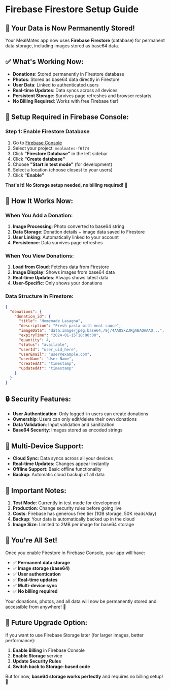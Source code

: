 # Firebase Firestore Setup Guide

## 🚀 **Your Data is Now Permanently Stored!**

Your MealMates app now uses **Firebase Firestore** (database) for permanent data storage, including images stored as base64 data.

## ✅ **What's Working Now:**

- **Donations**: Stored permanently in Firestore database
- **Photos**: Stored as base64 data directly in Firestore
- **User Data**: Linked to authenticated users
- **Real-time Updates**: Data syncs across all devices
- **Persistent Storage**: Survives page refreshes and browser restarts
- **No Billing Required**: Works with free Firebase tier!

## 🔧 **Setup Required in Firebase Console:**

### **Step 1: Enable Firestore Database**

1. Go to [Firebase Console](https://console.firebase.google.com/)
2. Select your project: `mealmates-f6f74`
3. Click **"Firestore Database"** in the left sidebar
4. Click **"Create database"**
5. Choose **"Start in test mode"** (for development)
6. Select a location (choose closest to your users)
7. Click **"Enable"**

**That's it! No Storage setup needed, no billing required!** 🎉

## 🎯 **How It Works Now:**

### **When You Add a Donation:**
1. **Image Processing**: Photo converted to base64 string
2. **Data Storage**: Donation details + image data saved to Firestore
3. **User Linking**: Automatically linked to your account
4. **Persistence**: Data survives page refreshes

### **When You View Donations:**
1. **Load from Cloud**: Fetches data from Firestore
2. **Image Display**: Shows images from base64 data
3. **Real-time Updates**: Always shows latest data
4. **User-Specific**: Only shows your donations

### **Data Structure in Firestore:**
```json
{
  "donations": {
    "donation_id": {
      "title": "Homemade Lasagna",
      "description": "Fresh pasta with meat sauce",
      "imageData": "data:image/jpeg;base64,/9j/4AAQSkZJRgABAQAAAQ...",
      "expiryTime": "2024-01-15T18:00:00",
      "quantity": 4,
      "status": "available",
      "userId": "user_uid_here",
      "userEmail": "user@example.com",
      "userName": "User Name",
      "createdAt": "timestamp",
      "updatedAt": "timestamp"
    }
  }
}
```

## 🔒 **Security Features:**

- **User Authentication**: Only logged-in users can create donations
- **Ownership**: Users can only edit/delete their own donations
- **Data Validation**: Input validation and sanitization
- **Base64 Security**: Images stored as encoded strings

## 📱 **Multi-Device Support:**

- **Cloud Sync**: Data syncs across all your devices
- **Real-time Updates**: Changes appear instantly
- **Offline Support**: Basic offline functionality
- **Backup**: Automatic cloud backup of all data

## 🚨 **Important Notes:**

1. **Test Mode**: Currently in test mode for development
2. **Production**: Change security rules before going live
3. **Costs**: Firebase has generous free tier (1GB storage, 50K reads/day)
4. **Backup**: Your data is automatically backed up in the cloud
5. **Image Size**: Limited to 2MB per image for base64 storage

## 🎉 **You're All Set!**

Once you enable Firestore in Firebase Console, your app will have:
- ✅ **Permanent data storage**
- ✅ **Image storage (base64)**
- ✅ **User authentication**
- ✅ **Real-time updates**
- ✅ **Multi-device sync**
- ✅ **No billing required**

Your donations, photos, and all data will now be permanently stored and accessible from anywhere! 🌟

## 🔄 **Future Upgrade Option:**

If you want to use Firebase Storage later (for larger images, better performance):
1. **Enable Billing** in Firebase Console
2. **Enable Storage** service
3. **Update Security Rules**
4. **Switch back to Storage-based code**

But for now, **base64 storage works perfectly** and requires no billing setup! 🚀
